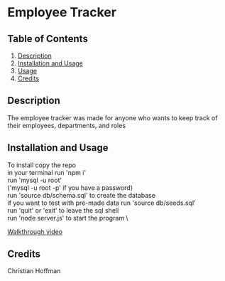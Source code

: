# Employee Tracker

## Table of Contents
  1. [Description](#description)
  2. [Installation and Usage](#installation-and-usage)
  3. [Usage](#usage)
  4. [Credits](#credits)

## Description
The employee tracker was made for anyone who wants to keep track of their employees, departments, and roles

## Installation and Usage
To install copy the repo \
in your terminal run 'npm i' \
run 'mysql -u root' \
('mysql -u root -p' if you have a password) \
run 'source db/schema.sql' to create the database \
if you want to test with pre-made data run 'source db/seeds.sql' \
run 'quit' or 'exit' to leave the sql shell \
run 'node server.js' to start the program \

[Walkthrough video]()

## Credits
Christian Hoffman